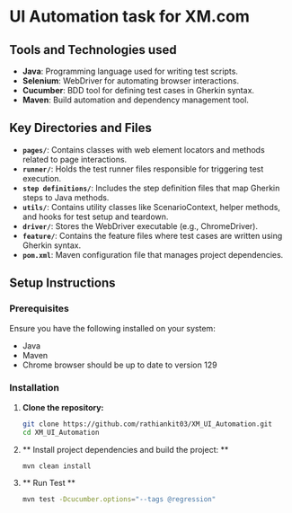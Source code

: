 # UI Automation task for XM.com

## Tools and Technologies used

- **Java**: Programming language used for writing test scripts.
- **Selenium**: WebDriver for automating browser interactions.
- **Cucumber**: BDD tool for defining test cases in Gherkin syntax.
- **Maven**: Build automation and dependency management tool.

## Key Directories and Files

- **`pages/`**: Contains classes with web element locators and methods related to page interactions.
- **`runner/`**: Holds the test runner files responsible for triggering test execution.
- **`step definitions/`**: Includes the step definition files that map Gherkin steps to Java methods.
- **`utils/`**: Contains utility classes like ScenarioContext, helper methods, and hooks for test setup and teardown.
- **`driver/`**: Stores the WebDriver executable (e.g., ChromeDriver).
- **`feature/`**: Contains the feature files where test cases are written using Gherkin syntax.
- **`pom.xml`**: Maven configuration file that manages project dependencies.

## Setup Instructions

### Prerequisites

Ensure you have the following installed on your system:

- Java
- Maven
- Chrome browser should be up to date to version 129

### Installation

1. **Clone the repository:**

   ```bash
   git clone https://github.com/rathiankit03/XM_UI_Automation.git
   cd XM_UI_Automation
   ```

2. ** Install project dependencies and build the project: **

    ```bash
    mvn clean install
    ```
3. ** Run Test **

    ```bash
    mvn test -Dcucumber.options="--tags @regression"
    ```    
